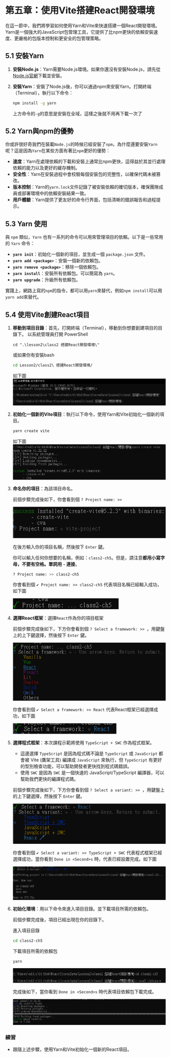 # 第五章：使用Vite搭建React開發環境

在這一節中，我們將學習如何使用Yarn和Vite來快速搭建一個React開發環境。Yarn是一個強大的JavaScript包管理工具，它提供了比npm更快的依賴安裝速度、更嚴格的包版本控制和更安全的包管理策略。

## 5.1  安裝Yarn

1. **安裝Node.js**：Yarn需要Node.js環境。如果你還沒有安裝Node.js，請先從[Node.js官網](https://nodejs.org/)下載並安裝。

2. **安裝Yarn**：安裝了Node.js後，你可以通過npm來安裝Yarn。打開終端（Terminal），執行以下命令：
   ```sh
   npm install -g yarn
   ```
   上方命令的`-g`的意思是安裝在全域，這樣之後就不用再下載一次了

## 5.2 Yarn與npm的優勢

你或許很好奇我們在裝載`Node.js`的時候已經安裝了`npm`，為什麼還要安裝`Yarn`呢？這是因為`Yarn`在某些方面有著比`npm`更好的優勢：

- **速度**：Yarn在處理依賴的下載和安裝上通常比npm更快，這得益於其並行處理依賴的能力以及更好的緩存機制。
- **安全性**：Yarn在安裝過程中會校驗每個安裝包的完整性，以確保代碼未被篡改。
- **版本控制**：Yarn的`yarn.lock`文件記錄了被安裝依賴的確切版本，確保團隊成員或部署環境中的依賴安裝結果一致。
- **用戶體驗**：Yarn提供了更友好的命令行界面，包括清晰的錯誤報告和過程提示。

## 5.3 Yarn 使用

與 `npm` 類似，`Yarn` 也有一系列的命令可以用來管理項目的依賴。以下是一些常用的 `Yarn` 命令：

- **`yarn init`**：初始化一個新的項目，並生成一個 `package.json` 文件。
- **`yarn add <package>`**：安裝一個新的依賴包。
- **`yarn remove <package>`**：移除一個依賴包。
- **`yarn install`**：安裝所有依賴包。可以簡寫為 `yarn`。
- **`yarn upgrade`**：升級所有依賴包。

實踐上，網路上寫的`npm`的指令，都可以用`yarn`來替代，例如`npm install`可以用`yarn add`來替代。

## 5.4 使用Vite創建React項目

1. **移動到項目目錄**：首先，打開終端（Terminal），移動到你想要創建項目的目錄下。
   以系統管理員打開 PowerShell
   ```shell
   cd ".\lesson2\class2 搭建React開發環境\"
   ```
   或如果你有安裝bash
   ```bash
   cd Lesson2/class2\ 搭建React開發環境/
   ```
   如下圖
   ![Step 1](images/Step1.png)

2. **初始化一個新的Vite項目**：執行以下命令，使用Yarn和Vite初始化一個新的項目。

   ```bash
   yarn create vite
   ```
    如下圖
    ![Step 2](images/Step2.png)

3. **命名你的項目**：為該項目命名。

   前個步驟完成後如下，你會看到個 `? Project name: >> `

   ![Step 3](images/Step3-1.png)

   在後方輸入你的項目名稱，然後按下 `Enter` 鍵。

   你可以輸入任何你想要的名稱，例如：`class2-ch5`。但是，請注意**都用小寫字母，不要有空格。單詞用 `-` 連接**。
   ```bash
   ? Project name: >> class2-ch5
   ```
   你會看到個 `✔ Project name: >> class2-ch5` 代表項目名稱已經輸入成功，如下圖

    ![Step 3](images/Step3-2.png)

4. **選擇React框架**：選擇`React`作為你的項目框架

   前個步驟完成後如下，下方你會看到個 `? Select a framework: >> `，用鍵盤上的上下鍵選擇，然後按下 `Enter` 鍵。

    ![Step 4](images/Step4-1.png)

    你會看到個 `✔ Select a framework: >> React` 代表React框架已經選擇成功，如下圖
   
    ![Step 4](images/Step4-2.png)

5. **選擇程式框架**：本次課程示範將使用 `TypeScript + SWC` 作為程式框架。
   - 這邊選擇 `TypeScript` 是因為程式碼不論是 `TypeScript` 或 `JavaScript` 都會被 Vite (鷹架工具) 編譯成 `JavaScript` 來執行，但 `TypeScript` 有更好的型別檢查功能，可以幫助開發者更快找到程式碼錯誤。
   - 使用 `SWC` 是因為 `SWC` 是一個快速的 JavaScript/TypeScript 編譯器，可以幫助我們更快的編譯程式碼。

   前個步驟完成後如下，下方你會看到個 `? Select a variant: >> `，用鍵盤上的上下鍵選擇，然後按下 `Enter` 鍵。
    
   ![Step 5](images/Step5-1.png)
   
   你會看到個 `✔ Select a variant: >> TypeScript + SWC` 代表程式框架已經選擇成功，當你看到 `Done in <Second>s` 時，代表已經設置完成。如下圖
   
   ![Step 5](images/Step5-2.png)

6. **初始化環境**：用以下命令來進入項目目錄。並下載項目所需的依賴包。
   
   前個步驟完成後，項目已經出現在你的目錄下。

    進入項目目錄
   ```bash
   cd class2-ch5
   ```
   
    下載項目所需的依賴包
   ```
   yarn 
   ```
   ![Step 6](images/Step6-1.png)

    完成後如下，當你看到 `Done in <Second>s` 時代表項目依賴包下載完成。

   ![Step 6](images/Step6-2.png)

### 練習

- 跟隨上述步驟，使用Yarn和Vite初始化一個新的React項目。
